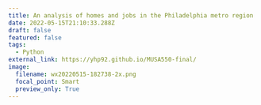 ```yaml
---
title: An analysis of homes and jobs in the Philadelphia metro region
date: 2022-05-15T21:10:33.288Z
draft: false
featured: false
tags:
  - Python
external_link: https://yhp92.github.io/MUSA550-final/
image:
  filename: wx20220515-182738-2x.png
  focal_point: Smart
  preview_only: True
---
```

